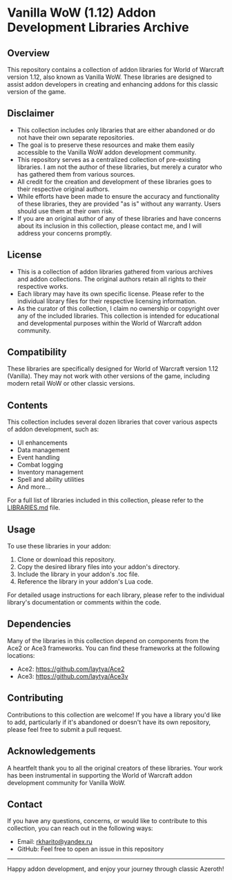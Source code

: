 # Vanilla WoW (1.12) Addon Development Libraries Archive

## Overview
This repository contains a collection of addon libraries for World of Warcraft version 1.12, also known as Vanilla WoW. These libraries are designed to assist addon developers in creating and enhancing addons for this classic version of the game.

## Disclaimer
- This collection includes only libraries that are either abandoned or do not have their own separate repositories.
- The goal is to preserve these resources and make them easily accessible to the Vanilla WoW addon development community.
- This repository serves as a centralized collection of pre-existing libraries. I am not the author of these libraries, but merely a curator who has gathered them from various sources.
- All credit for the creation and development of these libraries goes to their respective original authors.
- While efforts have been made to ensure the accuracy and functionality of these libraries, they are provided "as is" without any warranty. Users should use them at their own risk.
- If you are an original author of any of these libraries and have concerns about its inclusion in this collection, please contact me, and I will address your concerns promptly.

## License
- This is a collection of addon libraries gathered from various archives and addon collections. The original authors retain all rights to their respective works.
- Each library may have its own specific license. Please refer to the individual library files for their respective licensing information.
- As the curator of this collection, I claim no ownership or copyright over any of the included libraries. This collection is intended for educational and developmental purposes within the World of Warcraft addon community.

## Compatibility
These libraries are specifically designed for World of Warcraft version 1.12 (Vanilla). They may not work with other versions of the game, including modern retail WoW or other classic versions.

## Contents
This collection includes several dozen libraries that cover various aspects of addon development, such as:

- UI enhancements
- Data management
- Event handling
- Combat logging
- Inventory management
- Spell and ability utilities
- And more...

For a full list of libraries included in this collection, please refer to the [LIBRARIES.md](LIBRARIES.md) file.

## Usage
To use these libraries in your addon:

1. Clone or download this repository.
2. Copy the desired library files into your addon's directory.
3. Include the library in your addon's .toc file.
4. Reference the library in your addon's Lua code.

For detailed usage instructions for each library, please refer to the individual library's documentation or comments within the code.

## Dependencies
Many of the libraries in this collection depend on components from the Ace2 or Ace3 frameworks. You can find these frameworks at the following locations:

- Ace2: https://github.com/laytya/Ace2
- Ace3: https://github.com/laytya/Ace3v

## Contributing
Contributions to this collection are welcome! If you have a library you'd like to add, particularly if it's abandoned or doesn't have its own repository, please feel free to submit a pull request.

## Acknowledgements
A heartfelt thank you to all the original creators of these libraries. Your work has been instrumental in supporting the World of Warcraft addon development community for Vanilla WoW.

## Contact
If you have any questions, concerns, or would like to contribute to this collection, you can reach out in the following ways:

- Email: rkharito@yandex.ru
- GitHub: Feel free to open an issue in this repository

---

Happy addon development, and enjoy your journey through classic Azeroth!
